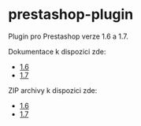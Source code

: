 # prestashop-plugin
Plugin pro Prestashop verze 1.6 a 1.7.

Dokumentace k dispozici zde:
 - [1.6](https://github.com/homecreditcz/prestashop-plugin/blob/master/docs/U%C5%BEivatelsk%C3%BD%20n%C3%A1vod%20k%20modulu%20MyLoan%20Prestashop%201.6.X.pdf)
 - [1.7](https://github.com/homecreditcz/prestashop-plugin/blob/master/docs/U%C5%BEivatelsk%C3%BD%20n%C3%A1vod%20k%20modulu%20MyLoan%20Prestashop%201.7.X.pdf)

ZIP archivy k dispozici zde: 
 - [1.6](https://github.com/homecreditcz/prestashop-plugin/blob/master/1.6/myloanconnector.zip)
 - [1.7](https://github.com/homecreditcz/prestashop-plugin/blob/master/1.7/myloanconnector.zip)

